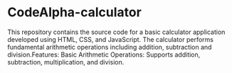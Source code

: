# CodeAlpha-calculator
This repository contains the source code for a basic calculator application developed using HTML, CSS, and JavaScript. The calculator performs fundamental arithmetic operations including addition, subtraction and division.Features: Basic Arithmetic Operations: Supports addition, subtraction, multiplication, and division.
